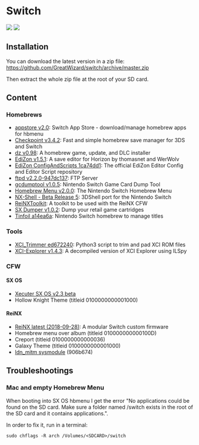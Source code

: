 # Switch

![](https://img.shields.io/badge/switch-sx--os-red.svg)
![](https://img.shields.io/badge/switch-sdfiles-orange.svg)

## Installation

You can download the latest version in a zip file: https://github.com/GreatWizard/switch/archive/master.zip

Then extract the whole zip file at the root of your SD card.

## Content

### Homebrews

- [appstore v2.0](https://github.com/vgmoose/appstorenx): Switch App Store - download/manage homebrew apps for hbmenu
- [Checkpoint v3.4.2](https://github.com/BernardoGiordano/Checkpoint/): Fast and simple homebrew save manager for 3DS and Switch
- [dz v0.98](https://github.com/BernardoGiordano/Checkpoint/): A homebrew game, update, and DLC installer
- [EdiZon v1.5.1](https://github.com/thomasnet-mc/EdiZon): A save editor for Horizon by thomasnet and WerWolv
- [EdiZon ConfigAndScripts 1ca74dd1](https://github.com/WerWolv98/EdiZon_ConfigsAndScripts): The official EdiZon Editor Config and Editor Script repository
- [ftpd v2.2.0-947dc137](https://github.com/WinterMute/ftpd): FTP Server
- [gcdumptool v1.0.5](https://github.com/DarkMatterCore/gcdumptool): Nintendo Switch Game Card Dump Tool
- [Homebrew Menu v2.0.0](https://github.com/switchbrew/nx-hbmenu): The Nintendo Switch Homebrew Menu
- [NX-Shell - Beta Release 5](https://github.com/joel16/NX-Shell): 3DShell port for the Nintendo Switch
- [ReiNXToolkit](https://github.com/Reisyukaku/ReiNXToolkit): A toolkit to be used with the ReiNX CFW
- [SX Dumper v1.0.2](https://sx.xecuter.com/): Dump your retail game cartridges
- [Tinfoil a14ea6a](https://github.com/Adubbz/Tinfoil): Nintendo Switch homebrew to manage titles

### Tools

- [XCI_Trimmer ed672240](https://github.com/AnalogMan151/XCI_Trimmer): Python3 script to trim and pad XCI ROM files
- [XCI-Explorer v1.4.3](https://github.com/StudentBlake/XCI-Explorer): A decompiled version of XCI Explorer using ILSpy

### CFW

#### SX OS

- [Xecuter SX OS v2.3 beta](https://sx.xecuter.com/)
- Hollow Knight Theme (titleid 0100000000001000)

#### ReiNX

- [ReiNX latest (2018-09-28)](https://github.com/Reisyukaku/ReiNX): A modular Switch custom firmware
- Homebrew menu over album (titleid 010000000000100D)
- Creport (titleid 0100000000000036)
- Galaxy Theme (titleid 0100000000001000)
- [ldn_mitm sysmodule](https://github.com/spacemeowx2/ldn_mitm) (906b674)

## Troubleshootings

### Mac and empty Homebrew Menu

When booting into SX OS hbmenu I get the error "No applications could be found on the SD card. Make sure a folder named /switch exists in the root of the SD card and it contains applications.".

In order to fix it, run in a terminal:

```
sudo chflags -R arch /Volumes/<SDCARD>/switch
```

